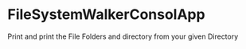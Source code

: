 # FileSystemWalkerConsolApp
Print and print the File  Folders and directory from your given Directory
